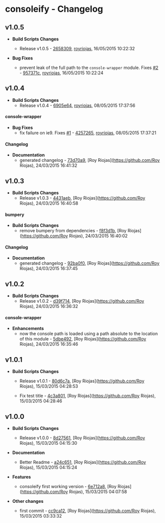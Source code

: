 
# consoleify - Changelog
## v1.0.5
- **Build Scripts Changes**
  - Release v1.0.5 - [2658309]( https://github.com/royriojas/consoleify/commit/2658309 ), [royriojas](https://github.com/royriojas), 16/05/2015 10:22:32
    
- **Bug Fixes**
  - prevent leak of the full path to the `console-wrapper` module. Fixes [#2](https://github.com/royriojas/consoleify/issues/2) - [957371c]( https://github.com/royriojas/consoleify/commit/957371c ), [royriojas](https://github.com/royriojas), 16/05/2015 10:22:24
    
## v1.0.4
- **Build Scripts Changes**
  - Release v1.0.4 - [6905e64]( https://github.com/royriojas/consoleify/commit/6905e64 ), [royriojas](https://github.com/royriojas), 08/05/2015 17:37:56
    
#### console-wrapper
- **Bug Fixes**
  - fix failure on ie9. Fixes [#1](https://github.com/royriojas/consoleify/issues/1) - [4257265]( https://github.com/royriojas/consoleify/commit/4257265 ), [royriojas](https://github.com/royriojas), 08/05/2015 17:37:21
    
#### Changelog
- **Documentation**
  - generated changelog - [73d70a9]( https://github.com/royriojas/consoleify/commit/73d70a9 ), [Roy Riojas](https://github.com/Roy Riojas), 24/03/2015 16:41:32
    
## v1.0.3
- **Build Scripts Changes**
  - Release v1.0.3 - [4431aeb]( https://github.com/royriojas/consoleify/commit/4431aeb ), [Roy Riojas](https://github.com/Roy Riojas), 24/03/2015 16:40:58
    
#### bumpery
- **Build Scripts Changes**
  - remove bumpery from dependencies - [f8f3d1b]( https://github.com/royriojas/consoleify/commit/f8f3d1b ), [Roy Riojas](https://github.com/Roy Riojas), 24/03/2015 16:40:02
    
#### Changelog
- **Documentation**
  - generated changelog - [92ba0f0]( https://github.com/royriojas/consoleify/commit/92ba0f0 ), [Roy Riojas](https://github.com/Roy Riojas), 24/03/2015 16:37:45
    
## v1.0.2
- **Build Scripts Changes**
  - Release v1.0.2 - [d39f714]( https://github.com/royriojas/consoleify/commit/d39f714 ), [Roy Riojas](https://github.com/Roy Riojas), 24/03/2015 16:36:32
    
#### console-wrapper
- **Enhancements**
  - now the console path is loaded using a path absolute to the location of this module - [5dbe492]( https://github.com/royriojas/consoleify/commit/5dbe492 ), [Roy Riojas](https://github.com/Roy Riojas), 24/03/2015 16:35:46
    
## v1.0.1
- **Build Scripts Changes**
  - Release v1.0.1 - [80d6c7a]( https://github.com/royriojas/consoleify/commit/80d6c7a ), [Roy Riojas](https://github.com/Roy Riojas), 15/03/2015 04:28:53
    
  - Fix test title - [4c3a801]( https://github.com/royriojas/consoleify/commit/4c3a801 ), [Roy Riojas](https://github.com/Roy Riojas), 15/03/2015 04:28:46
    
## v1.0.0
- **Build Scripts Changes**
  - Release v1.0.0 - [8d27561]( https://github.com/royriojas/consoleify/commit/8d27561 ), [Roy Riojas](https://github.com/Roy Riojas), 15/03/2015 04:15:30
    
- **Documentation**
  - Better Readme - [a24c651]( https://github.com/royriojas/consoleify/commit/a24c651 ), [Roy Riojas](https://github.com/Roy Riojas), 15/03/2015 04:15:24
    
- **Features**
  - consoleify first working version - [6e712a8]( https://github.com/royriojas/consoleify/commit/6e712a8 ), [Roy Riojas](https://github.com/Roy Riojas), 15/03/2015 04:07:58
    
- **Other changes**
  - first commit - [cc9ca12]( https://github.com/royriojas/consoleify/commit/cc9ca12 ), [Roy Riojas](https://github.com/Roy Riojas), 15/03/2015 03:33:32
    
